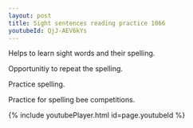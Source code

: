 ```yaml
---
layout: post
title: Sight sentences reading practice 1066
youtubeId: QjJ-AEV6kYs
---
```

 
 
Helps to learn sight words and their spelling.

Opportunitiy to repeat the spelling. 

Practice spelling. 
 
Practice for spelling bee competitions. 
 
{% include youtubePlayer.html id=page.youtubeId %}
 
 

